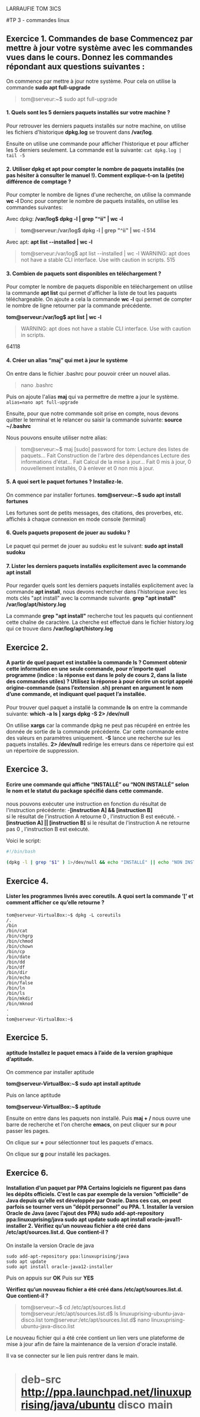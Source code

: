 LARRAUFIE
TOM 
3ICS

#TP 3 - commandes linux

## Exercice 1. Commandes de base Commencez par mettre à jour votre système avec les commandes vues dans le cours. Donnez les commandes répondant aux questions suivantes : 

On commence par mettre à jour notre système.
Pour cela on utilise la commande **sudo apt full-upgrade**
>tom@serveur:~$ sudo apt full-upgrade

####  1. Quels sont les 5 derniers paquets installés sur votre machine ?
Pour retrouver les derniers paquets installés sur notre machine, on utilise les fichiers d'historique **dpkg.log** se trouvent dans **/var/log**.

Ensuite on utilise une commande pour afficher l'historique et pour afficher les 5 derniers seulement.
La commande est la suivante:
```cat dpkg.log | tail -5```


#### 2. Utiliser dpkg et apt pour compter le nombre de paquets installés (ne pas hésiter à consulter le manuel !). Comment explique-t-on la (petite) différence de comptage ? 
Pour compter le nombre de lignes d'une recherche, on utilise la commande **wc -l**
Donc pour compter le nombre de paquets installés, on utilise les commandes suivantes:

Avec dpkg: **/var/log$ dpkg -l | grep "^ii" | wc -l**
>**tom@serveur:/var/log$ dpkg -l | grep "^ii" | wc -l
514**

Avec apt: **apt list --installed | wc -l**
>tom@serveur:/var/log$ apt list --installed | wc -l
WARNING: apt does not have a stable CLI interface. Use with caution in scripts.
515


#### 3. Combien de paquets sont disponibles en téléchargement ? 
Pour compter le nombre de paquets disponible en téléchargement on utilise la commande **apt list** qui permet d'afficher la liste de tout les paquets téléchargeable.
On ajoute a cela la commande **wc -l** qui permet de compter le nombre de ligne retourner par la commande précédente.

**tom@serveur:/var/log$ apt list | wc -l**

>WARNING: apt does not have a stable CLI interface. Use with caution in scripts.

64118

#### 4. Créer un alias “maj” qui met à jour le système
On entre dans le fichier .bashrc pour pouvoir créer un nouvel alias.
> nano .bashrc

Puis on ajoute l'alias **maj** qui va permettre de mettre a jour le système.
```alias=nano apt full-upgrade```

Ensuite, pour que notre commande soit prise en compte, nous devons quitter le terminal et le relancer ou saisir la commande suivante: **source ~/.bashrc**

Nous pouvons ensuite utiliser notre alias:
>tom@serveur:~$ maj
[sudo] password for tom:
Lecture des listes de paquets... Fait
Construction de l'arbre des dépendances
Lecture des informations d'état... Fait
Calcul de la mise à jour... Fait
0 mis à jour, 0 nouvellement installés, 0 à enlever et 0 non mis à jour.

#### 5. A quoi sert le paquet fortunes ? Installez-le. 
On commence par installer fortunes.
**tom@serveur:~$ sudo apt install fortunes**

Les fortunes sont de petits messages, des citations, des proverbes, etc. affichés à chaque connexion en mode console (terminal)

#### 6. Quels paquets proposent de jouer au sudoku ? 
Le paquet qui permet de jouer au sudoku est le suivant:
**sudo apt install sudoku**

#### 7. Lister les derniers paquets installés explicitement avec la commande apt install
Pour regarder quels sont les derniers paquets installés explicitement avec la commande **apt install**, nous devons rechercher dans l'historique avec les mots clés "apt install" avec la commande suivante.
**grep "apt install" /var/log/apt/history.log**

La commande **grep "apt install"** recherche tout les paquets qui contiennent cette chaîne de caractère. La cherche est effectué dans le fichier history.log qui ce trouve dans **/var/log/apt/history.log**



## Exercice 2. 

#### A partir de quel paquet est installée la commande ls ? Comment obtenir cette information en une seule commande, pour n’importe quel programme (indice : la réponse est dans le poly de cours 2, dans la liste des commandes utiles) ? Utilisez la réponse à pour écrire un script appelé origine-commande (sans l’extension .sh) prenant en argument le nom d’une commande, et indiquant quel paquet l’a installée.
Pour trouver quel paquet a installé la commande **ls** on entre la commande suivante:
**which -a ls | xargs dpkg -S 2> /dev/null**

On utilise **xargs** car la commande dpkg ne peut pas récupéré en entrée les donnée de sortie de la commande précédente.
Car cette commande entre des valeurs en paramètres uniquement.
**-S** lance une recherche sur les paquets installés.
**2> /dev/null** redirige les erreurs dans ce répertoire qui est un répertoire de suppression. 



## Exercice 3. 
#### Ecrire une commande qui affiche “INSTALLÉ” ou “NON INSTALLÉ” selon le nom et le statut du package spécifié dans cette commande. 

nous pouvons exécuter une instruction en fonction du résultat de l'instruction précédente:
-**[instruction A] && [instruction B]**  
si le résultat de l'instruction A retourne 0 , l'instruction B est exécuté.
-**[instruction A] || [instruction B]** 
si le résultat de l'instruction A ne retourne pas 0 , l'instruction B est exécuté.

Voici le script:
```bash
#!/bin/bash

(dpkg -l | grep "$1" ) 1>/dev/null && echo "INSTALLÉ" || echo "NON INSTALLÉ"
```



## Exercice 4. 
#### Lister les programmes livrés avec coreutils. A quoi sert la commande ’[’ et comment afficher ce qu’elle retourne ? 
```console
tom@serveur-VirtualBox:~$ dpkg -L coreutils
/.
/bin
/bin/cat
/bin/chgrp
/bin/chmod
/bin/chown
/bin/cp
/bin/date
/bin/dd
/bin/df
/bin/dir
/bin/echo
/bin/false
/bin/ln
/bin/ls
/bin/mkdir
/bin/mknod
.
.
tom@serveur-VirtualBox:~$
```

## Exercice 5. 
#### aptitude Installez le paquet emacs à l’aide de la version graphique d’aptitude. 

On commence par installer aptitude

**tom@serveur-VirtualBox:~$ sudo apt install aptitude**

Puis on lance aptitude

**tom@serveur-VirtualBox:~$  aptitude**

Ensuite on entre dans les paquets non installé.
Puis **maj + /** nous ouvre une barre de recherche et l'on cherche **emacs**, on peut cliquer sur **n** pour passer les pages.

On clique sur **+** pour sélectionner tout les paquets d'emacs.

On clique sur **g** pour installé les packages.


## Exercice 6. 
#### Installation d’un paquet par PPA Certains logiciels ne figurent pas dans les dépôts officiels. C’est le cas par exemple de la version ”officielle” de Java depuis qu’elle est développée par Oracle. Dans ces cas, on peut parfois se tourner vers un ”dépôt personnel” ou PPA. 1. Installer la version Oracle de Java (avec l’ajout des PPA) sudo add-apt-repository ppa:linuxuprising/java sudo apt update sudo apt install oracle-java11-installer 2. Vérifiez qu’un nouveau fichier a été créé dans /etc/apt/sources.list.d. Que contient-il ?

On installe la version Oracle de java
```
sudo add-apt-repository ppa:linuxuprising/java
sudo apt update
sudo apt install oracle-java12-installer
```
Puis on appuis sur **OK**
Puis sur **YES**

**Vérifiez qu’un nouveau fichier a été créé dans /etc/apt/sources.list.d. Que contient-il ?**

>tom@serveur:~$ cd /etc/apt/sources.list.d
tom@serveur:/etc/apt/sources.list.d$ ls
linuxuprising-ubuntu-java-disco.list
tom@serveur:/etc/apt/sources.list.d$ nano linuxuprising-ubuntu-java-disco.list


Le nouveau fichier qui a été crée contient un lien vers une plateforme de mise à jour afin de faire la maintenance de la version d'oracle installé.

Il va se connecter sur le lien puis rentrer dans le main.


># deb-src http://ppa.launchpad.net/linuxuprising/java/ubuntu disco main

